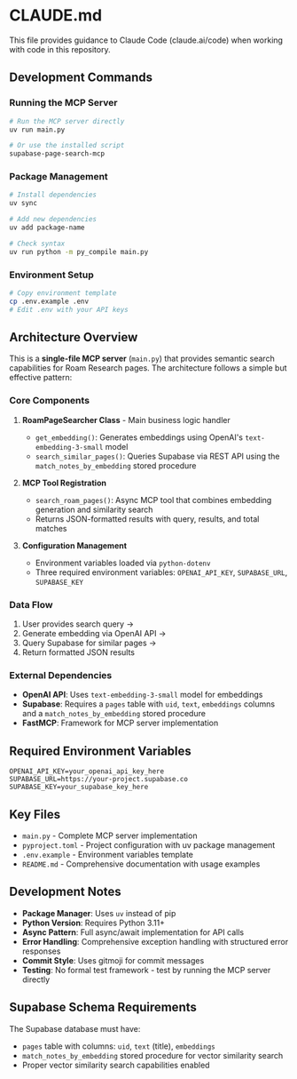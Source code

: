 # CLAUDE.md

This file provides guidance to Claude Code (claude.ai/code) when working with code in this repository.

## Development Commands

### Running the MCP Server
```bash
# Run the MCP server directly
uv run main.py

# Or use the installed script
supabase-page-search-mcp
```

### Package Management
```bash
# Install dependencies
uv sync

# Add new dependencies
uv add package-name

# Check syntax
uv run python -m py_compile main.py
```

### Environment Setup
```bash
# Copy environment template
cp .env.example .env
# Edit .env with your API keys
```

## Architecture Overview

This is a **single-file MCP server** (`main.py`) that provides semantic search capabilities for Roam Research pages. The architecture follows a simple but effective pattern:

### Core Components

1. **RoamPageSearcher Class** - Main business logic handler
   - `get_embedding()`: Generates embeddings using OpenAI's `text-embedding-3-small` model
   - `search_similar_pages()`: Queries Supabase via REST API using the `match_notes_by_embedding` stored procedure

2. **MCP Tool Registration**
   - `search_roam_pages()`: Async MCP tool that combines embedding generation and similarity search
   - Returns JSON-formatted results with query, results, and total matches

3. **Configuration Management**
   - Environment variables loaded via `python-dotenv`
   - Three required environment variables: `OPENAI_API_KEY`, `SUPABASE_URL`, `SUPABASE_KEY`

### Data Flow
1. User provides search query → 
2. Generate embedding via OpenAI API → 
3. Query Supabase for similar pages → 
4. Return formatted JSON results

### External Dependencies
- **OpenAI API**: Uses `text-embedding-3-small` model for embeddings
- **Supabase**: Requires a `pages` table with `uid`, `text`, `embeddings` columns and a `match_notes_by_embedding` stored procedure
- **FastMCP**: Framework for MCP server implementation

## Required Environment Variables

```env
OPENAI_API_KEY=your_openai_api_key_here
SUPABASE_URL=https://your-project.supabase.co
SUPABASE_KEY=your_supabase_key_here
```

## Key Files

- `main.py` - Complete MCP server implementation
- `pyproject.toml` - Project configuration with uv package management
- `.env.example` - Environment variables template
- `README.md` - Comprehensive documentation with usage examples

## Development Notes

- **Package Manager**: Uses `uv` instead of pip
- **Python Version**: Requires Python 3.11+
- **Async Pattern**: Full async/await implementation for API calls
- **Error Handling**: Comprehensive exception handling with structured error responses
- **Commit Style**: Uses gitmoji for commit messages
- **Testing**: No formal test framework - test by running the MCP server directly

## Supabase Schema Requirements

The Supabase database must have:
- `pages` table with columns: `uid`, `text` (title), `embeddings`
- `match_notes_by_embedding` stored procedure for vector similarity search
- Proper vector similarity search capabilities enabled